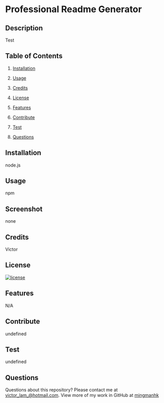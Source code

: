 # Professional Readme Generator
## Description
Test
## Table of Contents
1. [Installation](#installation)

2. [Usage](#usage)

3. [Credits](#credits)

4. [License](#license)

5. [Features](#features)

6. [Contribute](#contribute)

7. [Test](#test)

8. [Questions](#questions)

## Installation
node.js
## Usage
npm

## Screenshot
none
## Credits
Victor
## License
[![license](https://img.shields.io/badge/license-MIT-blue)](https://shields.io)
## Features
N/A
## Contribute
undefined
## Test
undefined
## Questions
Questions about this repository? Please contact me at [victor_lam_@hotmail.com](mailto:victor_lam_@hotmail.com). 
View more of my work in GitHub at [mingmanhk](https://github.com/mingmanhk)